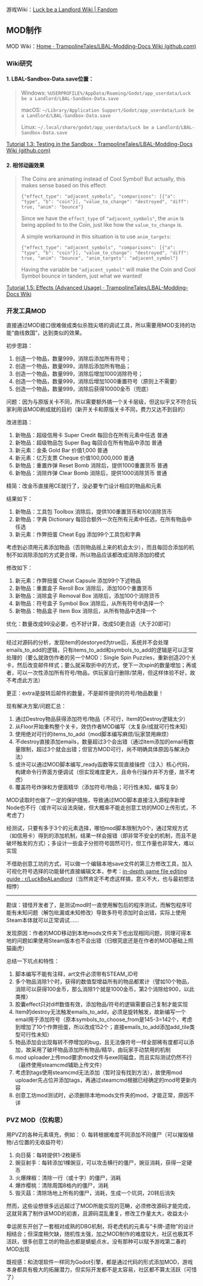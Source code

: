 <!--
## 代码项目研究

经过Godot解包工具，在GodotSteam 3.4.4版本中打开游戏解包文件，主要脚本：
- ButtonsMenu：管理所有UI按钮
	- 基本都继承自TT Button
- TT Button：定义了通用按钮的具体实现

吐槽：游戏源码耦合性太高，不易阅读维护，大部分逻辑都在主函数和主要功能脚本中，用大量if语句判断，MOD Wiki也问题重重，不足以支撑较为复杂的MOD制作

-->
游戏Wiki：[Luck be a Landlord Wiki | Fandom](https://luck-be-a-landlord.fandom.com/wiki/Luck_be_a_Landlord_Wiki)

## MOD制作

MOD Wiki：[Home · TrampolineTales/LBAL-Modding-Docs Wiki (github.com)](https://github.com/TrampolineTales/LBAL-Modding-Docs/wiki)

### Wiki研究

#### 1. LBAL-Sandbox-Data.save位置：

> Windows: `%USERPROFILE%/AppData/Roaming/Godot/app_userdata/Luck be a Landlord/LBAL-Sandbox-Data.save`
> 
> macOS: `~/Library/Application Support/Godot/app_userdata/Luck be a Landlord/LBAL-Sandbox-Data.save`
> 
> Linux: `~/.local/share/godot/app_userdata/Luck be a Landlord/LBAL-Sandbox-Data.save`

[Tutorial 1.3: Testing in the Sandbox · TrampolineTales/LBAL-Modding-Docs Wiki (github.com)](https://github.com/TrampolineTales/LBAL-Modding-Docs/wiki/Tutorial-1.3:-Testing-in-the-Sandbox)

#### 2. 相邻动画效果

> The Coins are animating instead of Cool Symbol! But actually, this makes sense based on this effect:
> 
> `{"effect_type": "adjacent_symbols", "comparisons": [{"a": "type", "b": "coin"}], "value_to_change": "destroyed", "diff": true, "anim": "bounce"}`
> 
> Since we have the `effect_type` of `"adjacent_symbols"`, the `anim` is being applied to to the Coin, just like how the `value_to_change` is.
> 
> A simple workaround in this situation is to use `anim_targets`:
> 
> `{"effect_type": "adjacent_symbols", "comparisons": [{"a": "type", "b": "coin"}], "value_to_change": "destroyed", "diff": true, "anim": "bounce", "anim_targets": "adjacent_symbol"}`
> 
> Having the variable be `"adjacent_symbol"` will make the Coin and Cool Symbol bounce in tandem, just what we wanted!

[Tutorial 1.5: Effects (Advanced Usage) · TrampolineTales/LBAL-Modding-Docs Wiki](https://github.com/TrampolineTales/LBAL-Modding-Docs/wiki/Tutorial-1.5:-Effects-(Advanced-Usage))

### 开发工具MOD

直接通过MOD接口很难做成类似杀戮尖塔的调试工具，所以需要用MOD支持的功能“曲线救国”，达到类似的效果。

初步思路：
1. 创造一个物品，数量999，消除后添加所有符号；
2. 创造一个物品，数量999，消除后添加所有物品；
3. 创造一个物品，数量999，消除后增加1000消除符号；
4. 创造一个物品，数量999，消除后增加1000重置符号（原则上不需要）
5. 创造一个物品，数量999，消除后获得10000金币（兜底）

问题：因为与原版关卡不同，所以需要额外搞一个关卡层级，但这似乎又不符合玩家利用该MOD刷成就的目的（新开关卡和原版关卡不同，费力又达不到目的）

改进思路：
1. 新物品：超级信用卡 Super Credit 每回合在所有元素中任选 普通
2. 新物品：超级物品包 Super Bag 每回合在所有物品中添加 普通
3. 新元素：金条 Gold Bar 价值1,000 普通
4. 新元素：亿万支票 Cheque 价值100,000,000 普通
5. 新物品：重置炸弹 Reset Bomb 消除后，提供1000重置货币 普通
6. 新物品：消除炸弹 Clear Bomb 消除后，提供1000消除货币 普通

精简：改金币直接用CE就行了，没必要专门设计相应的物品和元素

结果如下：
1. 新物品：工具包 Toolbox 消除后，提供100重置货币和100消除货币
2. 新物品：字典 Dictionary 每回合额外一次在所有元素中任选，在所有物品中任选
3. 新元素：作弊扭蛋 Cheat Egg 添加99个工具包和字典

考虑到必须用元素添加物品（否则物品摇上来的机会太少），而且每回合添加的机制不如消除添加的方式更合理，所以物品应该都改成消除添加的模式

修改如下：
1. 新元素：作弊扭蛋 Cheat Capsule 添加99个下述物品
2. 新物品：重置盒子 Reroll Box 消除后，添加100个重置货币
3. 新物品：消除盒子 Removal Box 消除后，添加100个消除货币
4. 新物品：符号盒子 Symbol Box 消除后，从所有符号中选择一个
5. 新物品：物品盒子 Item Box 消除后，从所有物品中选择一个

优化：数量改成99没必要，也不好计算，改成50更合适（大于20即可）

---

经过对源码的分析，发现item的destoryed为true后，系统并不会处理emails_to_add的逻辑，只有items_to_add和symbols_to_add的逻辑是可以正常处理的（要么就效仿作者的另一个MOD：Single Spin Puzzles，重新创造20个关卡，然后改变邮件样式；要么就采取折中的方式，使下一次spin的数量增加；再或者，可以一次性添加所有符号/物品，供玩家自行删除/禁用，但这样体验不好，故不考虑此方法）

更正：extra是旋转后邮件的数量，不是邮件提供的符号/物品数量！

现有解决方案/问题汇总：
1. 通过Destroy物品获得添加符号/物品（不可行，Item的Destroy逻辑太少）
2. 从Floor开始重构整个关卡，效仿作者MOD编写（太复杂/成就可行性未知）
3. 使用绝对可行的items_to_add（mod脚本编写麻烦/玩家禁用麻烦）
4. 不destroy直接添加emails，数量超过3个会出错（通过Item添加的email有数量限制，超过3个就会出错；但官方MOD可行，尚不明确具体原因与解决办法）
5. 或许可以通过MOD脚本编写_ready函数等实现直接操控（注入）核心代码，构建命令行界面方便调试（但实现难度更大，且命令行操作并不方便，故不考虑）
6. 覆盖符号炸弹和方便面精华（添加符号/物品；可行性未知，编写复杂）

MOD读取时也做了一定的保护措施，导致通过MOD脚本直接注入源程序新增Node也不行（或许可以设法突破，但大概率不能走创意工坊的MOD上传形式，不考虑了）

经测试，只要有多于3个的元素选择，哪怕mod脚本限制为0个，通过常规方式（如信用卡）得到的添加机制，结果一样会报错（即非常不安全的机制，而且不是破坏触发的方式）；多设计一些盒子分担符号固然可行，但工作量也非常大，难以实现

不借助创意工坊的方式，可以做一个编辑本地save文件的第三方修改工具，加入可视化符号选择的功能替代直接编辑文本，参考：[in-depth game file editing guide : r/LuckBeALandlord](https://www.reddit.com/r/LuckBeALandlord/comments/mpbvtz/indepth_game_file_editing_guide/)（当然肯定不考虑这样搞，意义不大，也与最初想法相悖）

---

勘误：错怪开发者了，是测试mod时一直使用解包后的程序测试，而解包程序可能有未知问题（解包纰漏或未知修改）导致多符号添加时会出错，实际上使用Steam本体就可以正常调试……

发现原因：作者的MOD移动到本地mods文件夹下也出现相同问题，同理可得本地的问题如果使用Steam版本也不会出错（归根究底还是在作者的MOD基础上照猫画虎）

总结一下坑点和特性：
1. 脚本编写不能有注释，art文件必须带有STEAM_ID号
2. 多个物品消除1个时，获得的数值型增益所有的物品都累计（譬如10个物品，消除可以获得100金币，那么消除1个就是1000金币，第2个消除给900，以此类推）
3. 胶囊effect只对diff数值有效，添加物品/符号的逻辑需要自己复制才能实现
4. Item的destroy无法触发emails_to_add，必须是旋转触发，故新编写一个email用于添加符号（原本symbols_to_choose_from是145-3=142个，考虑到增加了10个作弊扭蛋，所以改成152个；直接emails_to_add添加add_tile类型可行性未知）
5. 物品添加会出现每转不停增加的bug，且无法像符号一样全部稀有度都可以添加，故采用了破坏物品添加所有物品/精华，由玩家手动禁用的机制
6. mod uploader上传mod要求mod文件与exe同磁盘，而且实际测试仍然不行（最终使用steamcmd辅助上传文件）
7. 考虑到tags使用steamcmd无法添加（暂时没有找到方法），故使用mod uploader先占位并添加tags，再通过steamcmd根据已经确定的mod号更新内容
8. 创意工坊mod测试时，必须删除本地mods文件夹的mod，才能正常，原因不详

### PVZ MOD（仅构思）

用PVZ的各种元素填充，例如：
0. 每转根据难度不同添加不同僵尸（可以摧毁植物/占位置的无收益符号）
1. 向日葵：每转提供1-2枚硬币
2. 豌豆射手：每转添加1棵豌豆，可以攻击横行的僵尸，豌豆消耗，获得一定硬币
3. 火爆辣椒：清除一行（或十字）的僵尸，消耗
4. 爆炸樱桃：清除周围8格内的僵尸，消耗
5. 毁灭菇：清除场地上所有的僵尸，消耗，生成一个坑洞，20转后消失

然而，这些设想很多远远超过了MOD所能实现的范畴，必须修改源码才能完成，这就背离了制作该MOD的初衷，且源码混乱重复，修改工作量太大，收益太小

幸运房东开创了一套相对成熟的DBG机制，将老虎机的元素与“卡牌-遗物”的设计相结合；但深度稍欠缺，随机性太强，加之MOD制作的难度较大，社区也极其不活跃，很多创意工坊的物品也都是蜻蜓点水，没有那种可以赋予游戏第二春的MOD出现

既视感：和流氓软件一样同为Godot引擎，都是通过代码的形式添加MOD，游戏本身都具有极大的拓展潜力，但实际开发都不是太容易，社区都不算太活跃（可惜了）